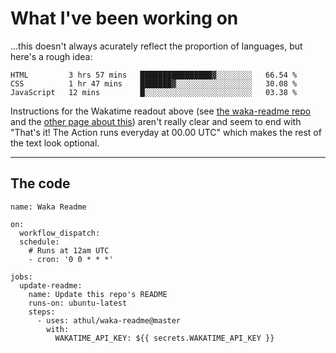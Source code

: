 # What I've been working on

…this doesn't always acurately reflect the proportion of languages, but here's a rough idea:

<!--START_SECTION:waka-->
```text
HTML         3 hrs 57 mins   ████████████████▓░░░░░░░░   66.54 % 
CSS          1 hr 47 mins    ███████▓░░░░░░░░░░░░░░░░░   30.08 % 
JavaScript   12 mins         █░░░░░░░░░░░░░░░░░░░░░░░░   03.38 % 
```
<!--END_SECTION:waka-->

Instructions for the Wakatime readout above (see [the waka-readme repo](https://github.com/athul/waka-readme) and the [other page about this](https://github.com/marketplace/actions/waka-readme)) aren't really clear and seem to end with "That's it! The Action runs everyday at 00.00 UTC" which makes the rest of the text look optional.

---

## The code

```
name: Waka Readme

on:
  workflow_dispatch:
  schedule:
    # Runs at 12am UTC
    - cron: '0 0 * * *'

jobs:
  update-readme:
    name: Update this repo's README
    runs-on: ubuntu-latest
    steps:
      - uses: athul/waka-readme@master
        with:
          WAKATIME_API_KEY: ${{ secrets.WAKATIME_API_KEY }}
```
